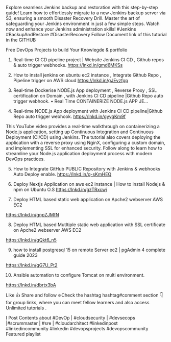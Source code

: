 Explore seamless Jenkins backup and restoration with this step-by-step guide! Learn how to effortlessly migrate to a new Jenkins backup server via S3, ensuring a smooth Disaster Recovery Drill. Master the art of safeguarding your Jenkins environment in just a few simple steps. Watch now and enhance your Jenkins administration skills! #Jenkins #BackupAndRestore #DisasterRecovery
Follow Document link of this tutorial in the GITHUB 


Free DevOps Projects to build Your Knowlegde & portfolio 

1. Real-time CI CD pipeline project | Website Jenkins CI CD , Github repos & auto trigger webhooks.
https://lnkd.in/gmd6MKSs

2. How to install jenkins on ubuntu ec2 instance , Integrate Github Repo , Pipeline trigger on AWS cloud
 https://lnkd.in/gJEvzfgp

3. Real-time Dockerise NODE.js App deployment , Reverse Proxy , SSL certification on Domain , with Jenkins CI CD pipeline |Github Repo auto trigger webhook.
   • Real Time CONTAINERIZE NODE.js APP JE...  


4. Real-time NODE.js App deployment with Jenkins CI CD pipeline|Github Repo auto trigger webhook. 
https://lnkd.in/gyygKm9f

This YouTube video provides a real-time walkthrough on containerizing a Node.js application, setting up Continuous Integration and Continuous Deployment (CI/CD) using Jenkins. The tutorial also covers deploying the application with a reverse proxy using NginX, configuring a custom domain, and implementing SSL for enhanced security. Follow along to learn how to streamline your Node.js application deployment process with modern DevOps practices. 



5. How to Integrate GitHub PUBLIC Repository with Jenkins & webhooks Auto Deploy enable.
https://lnkd.in/g-sKmHEQ

6. Deploy Nextjs Application on aws ec2 instance | How to install Nodejs & npm on Ubuntu O.S
https://lnkd.in/gzTRxcwj

7. Deploy HTML based static web application on Apche2 webserver AWS EC2 

https://lnkd.in/gnpZJMfN

8. Deploy HTML based Mutltiple static web application with SSL certificate on Apche2 webserver AWS EC2 

https://lnkd.in/gQkt6_n5

9. how to install postgresql 15 on remote Server ec2 | pgAdmin 4 complete guide 2023

https://lnkd.in/gG7U_Pt2

10. Ansible automation to configure Tomcat on multi environment.

https://lnkd.in/dbrtx3bA


Like 👍 Share and follow 
❇️Check the hashtag
hashtag#comment section 👇for group links, where you can meet fellow learners and also access Unlimited tutorials .

 I Post Contents about 
#DevOp | #cloudsecurity  | #devsecops |#scrummaster  | #sre  | #cloudarchitect  #linkedinpost  
#linkedincommunity  #linkedin #devopsprojects #devopscommunity
Featured playlist

